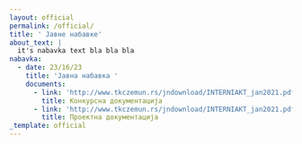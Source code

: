 ```yaml
---
layout: official
permalink: /official/
title: ' Jавнe набавке'
about_text: |
  it's nabavka text bla bla bla
nabavka:
  - date: 23/16/23
    title: 'Jавна набавка '
    documents:
      - link: 'http://www.tkczemun.rs/jndownload/INTERNIAKT_jan2021.pdf'
        title: Конкурсна документација
      - link: 'http://www.tkczemun.rs/jndownload/INTERNIAKT_jan2021.pdf'
        title: Проектна документација
_template: official
---
```






























